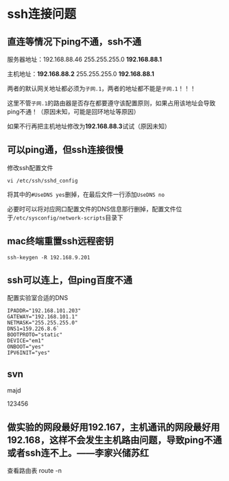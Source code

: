 # ssh连接问题

## 直连等情况下ping不通，ssh不通

服务器地址：192.168.88.46 255.255.255.0 **192.168.88.1**

主机地址：**192.168.88.2** 255.255.255.0 **192.168.88.1**

两者的默认网关地址都必须为`子网.1`，两者的地址都不能是`子网.1`！！！

这里不管`子网.1`的路由器是否存在都要遵守该配置原则，如果占用该地址会导致ping不通！（原因未知，可能是回环地址等原因）

如果不行再把主机地址修改为**192.168.88.3**试试（原因未知）

## 可以ping通，但ssh连接很慢

修改ssh配置文件

`vi /etc/ssh/sshd_config`

将其中的`#UseDNS yes`删掉，在最后文件一行添加`UseDNS no`

必要时可以将对应网口配置文件的DNS信息那行删掉，配置文件位于`/etc/sysconfig/network-scripts`目录下

## mac终端重置ssh远程密钥 

`ssh-keygen -R 192.168.9.201`

## ssh可以连上，但ping百度不通

配置实验室合适的DNS

```shell
IPADDR="192.168.101.203"
GATEWAY="192.168.101.1"
NETMASK="255.255.255.0"
DNS1=159.226.8.6`
BOOTPROTO="static"
DEVICE="em1"
ONBOOT="yes"
IPV6INIT="yes"
```

## svn

majd

123456

## 做实验的网段最好用192.167，主机通讯的网段最好用192.168，这样不会发生主机路由问题，导致ping不通或者ssh连不上。——李家兴储苏红

查看路由表 route -n